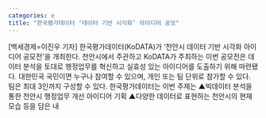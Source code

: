 ```yaml
---
categories: e
title: "한국평가데이터 ‘데이터 기반 시각화’ 아이디어 공모"
---
```

[백세경제=이진우 기자] 한국평가데이터(KoDATA)가 ‘천안시 데이터 기반 시각화 아이디어 공모전&#39;을 개최한다. 천안시에서 주관하고 KoDATA가 주최하는 이번 공모전은 데이터 분석을 토대로 행정업무를 혁신하고 실효성 있는 아이디어를 도출하기 위해 마련됐다. 대한민국 국민이면 누구나 참여할 수 있으며, 개인 또는 팀 단위로 참가할 수 있다. 팀은 최대 3인까지 구성할 수 있다. 한국평가데이터는 이번 주제는 ▲빅데이터 분석을 통한 천안시 행정업무 개선 아이디어 기획 ▲다양한 데이터로 표현하는 천안시의 현재 모습 등을 담은 내